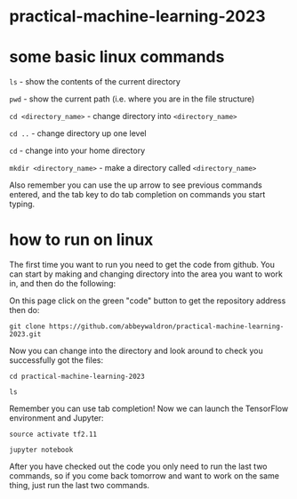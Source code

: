 # practical-machine-learning-2023


# some basic linux commands

`ls` - show the contents of the current directory

`pwd` - show the current path (i.e. where you are in the file structure)

`cd <directory_name>` - change directory into `<directory_name>`

`cd ..` - change directory up one level

`cd` - change into your home directory

`mkdir <directory_name>` - make a directory called `<directory_name>`

Also remember you can use the up arrow to see previous commands entered, and the tab key to do tab completion on commands you start typing.

# how to run on linux

The first time you want to run you need to get the code from github.  You can start by making and changing directory into the area you want to work in, and then do the following:

On this page click on the green "code" button to get the repository address then do:

`git clone https://github.com/abbeywaldron/practical-machine-learning-2023.git`

Now you can change into the directory and look around to check you successfully got the files:

`cd practical-machine-learning-2023`

`ls`

Remember you can use tab completion!  Now we can launch the TensorFlow environment and Jupyter:

`source activate tf2.11`

`jupyter notebook`

After you have checked out the code you only need to run the last two commands, so if you come back tomorrow and want to work on the same thing, just run the last two commands.